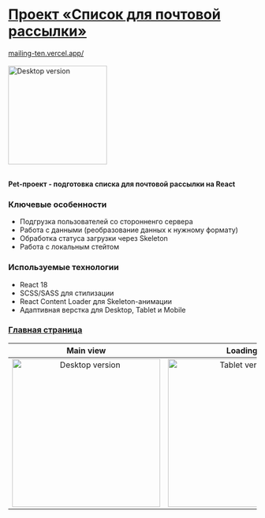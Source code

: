 # [Проект «Список для почтовой рассылки»](https://react-mailing.vercel.app)

[mailing-ten.vercel.app/](https://mailing-ten.vercel.app/) </br></br>
<img width="200" alt="Desktop version" src="https://github.com/user-attachments/assets/86a8c905-c172-4135-925f-3a2c387fb789" /></br></br>

<strong>Pet-проект - подготовка списка для почтовой рассылки на React</strong></br>

### Ключевые особенности

- Подгрузка пользователей со сторонненго сервера
- Работа с данными (реобразование данных к нужному формату)
- Обработка статуса загрузки через Skeleton
- Работа с локальным стейтом

### Используемые технологии

- React 18
- SCSS/SASS для стилизации
- React Content Loader для Skeleton-анимации
- Адаптивная верстка для Desktop, Tablet и Mobile

### [Главная страница](https://mailing-ten.vercel.app/)
| Main view | Loading |
|:---------------:|:--------------:|
| <img width="300" alt="Desktop version" src="https://github.com/user-attachments/assets/86a8c905-c172-4135-925f-3a2c387fb789" /> | <img width="300" alt="Tablet version" src="https://github.com/user-attachments/assets/36bdaeef-a46e-4933-b9b5-23b3e76614c2" /> |

